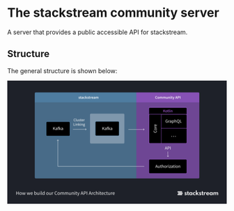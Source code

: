 # The stackstream community server
A server that provides a public accessible API for stackstream.

## Structure
The general structure is shown below: 

![Structure](docs/general-structure.png)